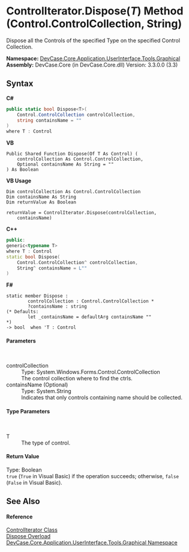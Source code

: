 # ControlIterator.Dispose(*T*) Method (Control.ControlCollection, String)
 

Dispose all the Controls of the specified Type on the specified Control Collection.

**Namespace:**&nbsp;<a href="N_DevCase_Core_Application_UserInterface_Tools_Graphical">DevCase.Core.Application.UserInterface.Tools.Graphical</a><br />**Assembly:**&nbsp;DevCase.Core (in DevCase.Core.dll) Version: 3.3.0.0 (3.3)

## Syntax

**C#**<br />
``` C#
public static bool Dispose<T>(
	Control.ControlCollection controlCollection,
	string containsName = ""
)
where T : Control

```

**VB**<br />
``` VB
Public Shared Function Dispose(Of T As Control) ( 
	controlCollection As Control.ControlCollection,
	Optional containsName As String = ""
) As Boolean
```

**VB Usage**<br />
``` VB Usage
Dim controlCollection As Control.ControlCollection
Dim containsName As String
Dim returnValue As Boolean

returnValue = ControlIterator.Dispose(controlCollection, 
	containsName)
```

**C++**<br />
``` C++
public:
generic<typename T>
where T : Control
static bool Dispose(
	Control.ControlCollection^ controlCollection, 
	String^ containsName = L""
)
```

**F#**<br />
``` F#
static member Dispose : 
        controlCollection : Control.ControlCollection * 
        ?containsName : string 
(* Defaults:
        let _containsName = defaultArg containsName ""
*)
-> bool  when 'T : Control

```


#### Parameters
&nbsp;<dl><dt>controlCollection</dt><dd>Type: System.Windows.Forms.Control.ControlCollection<br />The control collection where to find the ctrls.</dd><dt>containsName (Optional)</dt><dd>Type: System.String<br />Indicates that only controls containing name should be collected.</dd></dl>

#### Type Parameters
&nbsp;<dl><dt>T</dt><dd>The type of control.</dd></dl>

#### Return Value
Type: Boolean<br />`true` (`True` in Visual Basic) if the operation succeeds; otherwise, `false` (`False` in Visual Basic).

## See Also


#### Reference
<a href="T_DevCase_Core_Application_UserInterface_Tools_Graphical_ControlIterator">ControlIterator Class</a><br /><a href="Overload_DevCase_Core_Application_UserInterface_Tools_Graphical_ControlIterator_Dispose">Dispose Overload</a><br /><a href="N_DevCase_Core_Application_UserInterface_Tools_Graphical">DevCase.Core.Application.UserInterface.Tools.Graphical Namespace</a><br />
